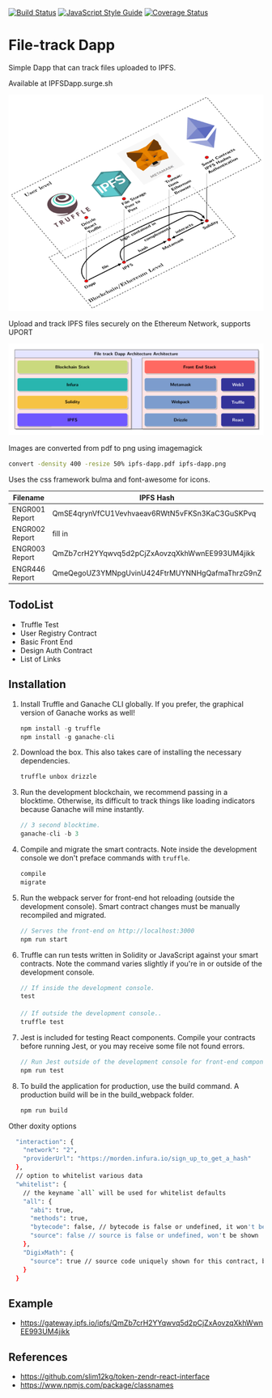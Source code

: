 [![Build Status](https://travis-ci.org/FriendlyUser/file-track-Dapp.svg?branch=master)](https://travis-ci.org/FriendlyUser/file-track-Dapp) [![JavaScript Style Guide](https://img.shields.io/badge/code_style-standard-brightgreen.svg)](https://standardjs.com) [![Coverage Status](https://coveralls.io/repos/github/FriendlyUser/file-track-Dapp/badge.svg?branch=master)](https://coveralls.io/github/FriendlyUser/file-track-Dapp?branch=master)

# File-track Dapp 


Simple Dapp that can track files uploaded to IPFS.

Available at IPFSDapp.surge.sh

![Dapp Architecture](docs/dapp-arch.png)

Upload and track IPFS files securely on the Ethereum Network, supports UPORT

![Dapp Structure](docs/ipfs-dapp.png)

Images are converted from pdf to png using imagemagick

```sh
convert -density 400 -resize 50% ipfs-dapp.pdf ipfs-dapp.png
```

Uses the css framework bulma and font-awesome for icons.


|Filename                | IPFS Hash| url |
| ---| ---| ---| 
| ENGR001 Report   | QmSE4qrynVfCU1Vevhvaeav6RWtN5vFKSn3KaC3GuSKPvq | [ENGR001](https://gateway.ipfs.io/ipfs/QmSE4qrynVfCU1Vevhvaeav6RWtN5vFKSn3KaC3GuSKPvq) |
| ENGR002 Report  |fill in | fillin |
| ENGR003 Report  | QmZb7crH2YYqwvq5d2pCjZxAovzqXkhWwnEE993UM4jikk | [ENGR003](https://gateway.ipfs.io/ipfs/QmZb7crH2YYqwvq5d2pCjZxAovzqXkhWwnEE993UM4jikk) |
| ENGR446 Report  | QmeQegoUZ3YMNpgUvinU424FtrMUYNNHgQafmaThrzG9nZ |[ENGR446](https://ipfs.io/ipfs/QmeQegoUZ3YMNpgUvinU424FtrMUYNNHgQafmaThrzG9nZ) |

## TodoList

* Truffle Test 
* User Registry Contract
* Basic Front End
* Design Auth Contract
* List of Links

## Installation

1. Install Truffle and Ganache CLI globally. If you prefer, the graphical version of Ganache works as well!
    ```javascript
    npm install -g truffle
    npm install -g ganache-cli
    ```

2. Download the box. This also takes care of installing the necessary dependencies.
    ```javascript
    truffle unbox drizzle
    ```

3. Run the development blockchain, we recommend passing in a blocktime. Otherwise, its difficult to track things like loading indicators because Ganache will mine instantly.
    ```javascript
    // 3 second blocktime.
    ganache-cli -b 3
    ```

4. Compile and migrate the smart contracts. Note inside the development console we don't preface commands with `truffle`.
    ```javascript
    compile
    migrate
    ```

5. Run the webpack server for front-end hot reloading (outside the development console). Smart contract changes must be manually recompiled and migrated.
    ```javascript
    // Serves the front-end on http://localhost:3000
    npm run start
    ```

6. Truffle can run tests written in Solidity or JavaScript against your smart contracts. Note the command varies slightly if you're in or outside of the development console.
    ```javascript
    // If inside the development console.
    test

    // If outside the development console..
    truffle test
    ```

7. Jest is included for testing React components. Compile your contracts before running Jest, or you may receive some file not found errors.
    ```javascript
    // Run Jest outside of the development console for front-end component tests.
    npm run test
    ```

8. To build the application for production, use the build command. A production build will be in the build_webpack folder.
    ```javascript
    npm run build
    ```
    
 Other doxity options
```sh
  "interaction": {
    "network": "2",
    "providerUrl": "https://morden.infura.io/sign_up_to_get_a_hash"
  },
  // option to whitelist various data
  "whitelist": {
    // the keyname `all` will be used for whitelist defaults
    "all": {
      "abi": true,
      "methods": true,
      "bytecode": false, // bytecode is false or undefined, it won't be shown
      "source": false // source is false or undefined, won't be shown
    },
    "DigixMath": {
      "source": true // source code uniquely shown for this contract, bytecode still hidden
    }
  }
```

## Example

* https://gateway.ipfs.io/ipfs/QmZb7crH2YYqwvq5d2pCjZxAovzqXkhWwnEE993UM4jikk

## References

* https://github.com/slim12kg/token-zendr-react-interface 
* https://www.npmjs.com/package/classnames